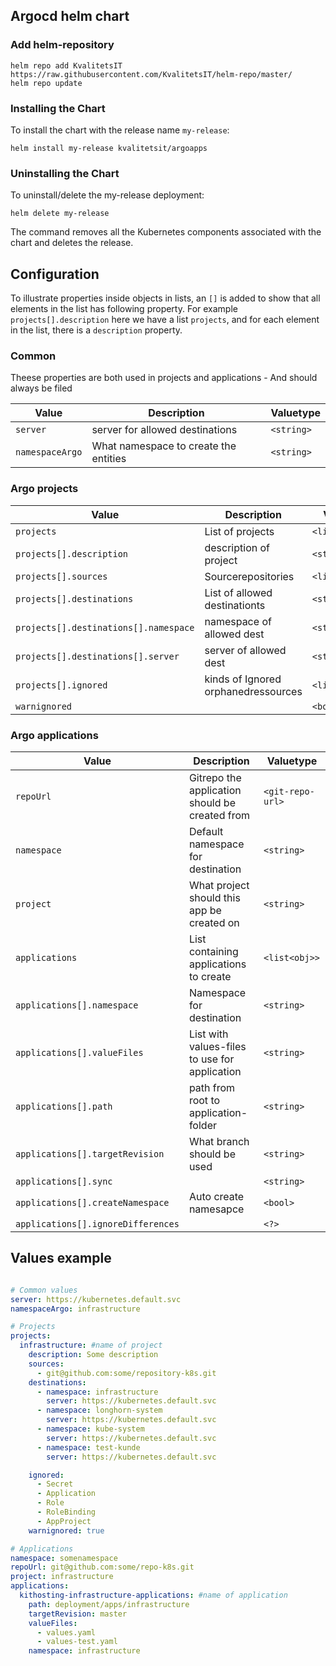 ## Argocd helm chart
### Add helm-repository
```console
helm repo add KvalitetsIT https://raw.githubusercontent.com/KvalitetsIT/helm-repo/master/
helm repo update
```

### Installing the Chart

To install the chart with the release name `my-release`:

```console
helm install my-release kvalitetsit/argoapps
```

### Uninstalling the Chart

To uninstall/delete the my-release deployment:

```console
helm delete my-release
```

The command removes all the Kubernetes components associated with the chart and deletes the release.

## Configuration
To illustrate properties inside objects in lists, an `[]` is added to show that all elements in the list has following property. For example `projects[].description` here we have a list `projects`, and for each element in the list, there is a `description` property.

### Common
Theese properties are both used in projects and applications - And should always be filed

| Value                                 | Description                                         | Valuetype         |  
| -----                                 | -----------                                         | -----------       |
| `server`                              | server for allowed destinations                     | `<string>`        |
| `namespaceArgo`                       | What namespace to create the entities               | `<string>`        |

### Argo projects

| Value                                 | Description                         | Valuetype                   |
| -----                                 | -----------                         | -----------                 |
| `projects`                            | List of projects                    | `<list<obj>>`               |
| `projects[].description`              | description of project              | `<string>`                  |
| `projects[].sources`                  | Sourcerepositories                  | `<list<string>>`            |
| `projects[].destinations`             | List of allowed destinationts       | `<string>`                  |
| `projects[].destinations[].namespace` | namespace of allowed dest           | `<string>`                  |
| `projects[].destinations[].server`    | server of allowed dest              | `<string>`                  |
| `projects[].ignored`                  | kinds of Ignored orphanedressources | `<list<string>>`            |
| `warnignored`                         |                                     | `<bool>`                    |

### Argo applications

| Value                                 | Description                                         | Valuetype         |  
| -----                                 | -----------                                         | -----------       |
| `repoUrl`                             | Gitrepo the application should be created from      | `<git-repo-url>`  |
| `namespace`                           | Default namespace for destination                   | `<string>`        |
| `project`                             | What project should this app be created on          | `<string>`        |
| `applications`                        | List containing applications to create              | `<list<obj>>`     |
| `applications[].namespace`            | Namespace for destination                           | `<string>`        |
| `applications[].valueFiles`           | List with values-files to use for application       | `<string>`        |
| `applications[].path`                 | path from root to application-folder                | `<string>`        |
| `applications[].targetRevision`       | What branch should be used                          | `<string>`        |
| `applications[].sync`                 |                                                     | `<string>`        |
| `applications[].createNamespace`      | Auto create namesapce                               | `<bool>`          |
| `applications[].ignoreDifferences`    |                                                     | `<?>`             |



## Values example
```yaml

# Common values
server: https://kubernetes.default.svc
namespaceArgo: infrastructure

# Projects
projects:
  infrastructure: #name of project
    description: Some description
    sources:
      - git@github.com:some/repository-k8s.git
    destinations:
      - namespace: infrastructure
        server: https://kubernetes.default.svc
      - namespace: longhorn-system
        server: https://kubernetes.default.svc
      - namespace: kube-system
        server: https://kubernetes.default.svc
      - namespace: test-kunde
        server: https://kubernetes.default.svc

    ignored:
      - Secret
      - Application
      - Role
      - RoleBinding
      - AppProject
    warnignored: true

# Applications
namespace: somenamespace
repoUrl: git@github.com:some/repo-k8s.git
project: infrastructure
applications:
  kithosting-infrastructure-applications: #name of application
    path: deployment/apps/infrastructure
    targetRevision: master
    valueFiles:
      - values.yaml
      - values-test.yaml
    namespace: infrastructure

```
